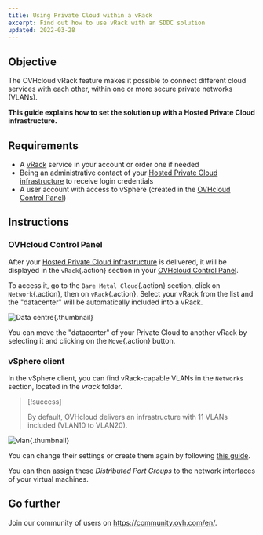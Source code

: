 ```yaml
---
title: Using Private Cloud within a vRack
excerpt: Find out how to use vRack with an SDDC solution
updated: 2022-03-28
---
```


## Objective

The OVHcloud vRack feature makes it possible to connect different cloud services with each other, within one or more secure private networks (VLANs).

**This guide explains how to set the solution up with a Hosted Private Cloud infrastructure.**

## Requirements

- A [vRack](https://www.ovh.co.uk/solutions/vrack/) service in your account or order one if needed
- Being an administrative contact of your [Hosted Private Cloud infrastructure](https://www.ovhcloud.com/en-gb/enterprise/products/hosted-private-cloud/) to receive login credentials
- A user account with access to vSphere (created in the [OVHcloud Control Panel](https://www.ovh.com/auth/?action=gotomanager&from=https://www.ovh.co.uk/&ovhSubsidiary=GB))

## Instructions

### OVHcloud Control Panel

After your [Hosted Private Cloud infrastructure](https://www.ovhcloud.com/en-gb/enterprise/products/hosted-private-cloud/) is delivered, it will be displayed in the `vRack`{.action} section in your [OVHcloud Control Panel](https://www.ovh.com/auth/?action=gotomanager&from=https://www.ovh.co.uk/&ovhSubsidiary=GB). 

To access it, go to the `Bare Metal Cloud`{.action} section, click on `Network`{.action}, then on `vRack`{.action}. Select your vRack from the list and the "datacenter" will be automatically included into a vRack.

![Data centre](images_vRackDatacenter.PNG){.thumbnail}

You can move the "datacenter" of your Private Cloud to another vRack by selecting it and clicking on the `Move`{.action} button.

### vSphere client

In the vSphere client, you can find vRack-capable VLANs in the `Networks` section, located in the *vrack* folder.

> [!success]
>
> By default, OVHcloud delivers an infrastructure with 11 VLANs included (VLAN10 to VLAN20).
>

![vlan](images_vRackVsphere.png){.thumbnail}

You can change their settings or create them again by following [this guide](creation_vlan1.).

You can then assign these *Distributed Port Groups* to the network interfaces of your virtual machines.

## Go further

Join our community of users on <https://community.ovh.com/en/>.
